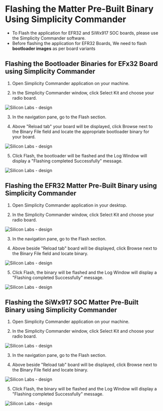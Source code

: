 # Flashing the Matter Pre-Built Binary Using Simplicity Commander
- To Flash the application for EFR32 and SiWx917 SOC boards, please use the Simplicity Commander software.
- Before flashing the application for EFR32 Boards, We need to flash **bootloader images** as per board variants

## Flashing the Bootloader Binaries for EFx32 Board using Simplicity Commander

1. Open Simplicity Commander application on your machine.

2. In the Simplicity Commander window, click Select Kit and choose your radio board.

![Silicon Labs - design](../images/attestation-overview.png)

3. In the navigation pane, go to the Flash section.

4. Above "Reload tab" your board will be displayed, click Browse next to the Binary File field and locate the appropriate bootloader binary for your board.

![Silicon Labs - design](../images/single-network-topology.png)

5. Click Flash, the bootloader will be flashed and the Log Window will display a "Flashing completed Successfully" message.

![Silicon Labs - design](../images/certificateauthentication.png)

## Flashing the EFR32 Matter Pre-Built Binary using Simplicity Commander

1. Open Simplicity Commander application in your desktop.

2. In the Simplicity Commander window, click Select Kit and choose your radio board.

![Silicon Labs - design](../images/communication-examples.jpg)

3. In the navigation pane, go to the Flash section.
   
4. Above beside "Reload tab" board will be displayed, click Browse next to the Binary File field and locate binary.

![Silicon Labs - design](../images/build_efr32_example.gif)

5. Click Flash, the binary will be flashed and the Log Window will display a "Flashing completed Successfully" message.

![Silicon Labs - design](../images/dcl-overview.png)


## Flashing the SiWx917 SOC Matter Pre-Built Binary using Simplicity Commander

1. Open Simplicity Commander application on your machine.

2. In the Simplicity Commander window, click Select Kit and choose your radio board.

![Silicon Labs - design](../images/ecosystem.jpg)

3. In the navigation pane, go to the Flash section.

4. Above beside "Reload tab" board will be displayed, click Browse next to the Binary File field and locate binary.

![Silicon Labs - design](../images/matter-network-example.png)

5. Click Flash, the binary will be flashed and the Log Window will display a "Flashing completed Successfully" message.

![Silicon Labs - design](../images/commander-flash-success-soc.png)
